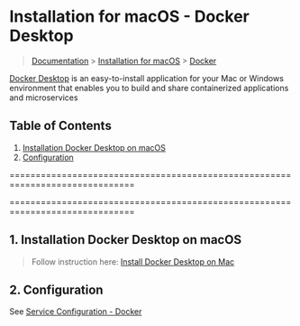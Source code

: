 # Installation for macOS - Docker Desktop

> [Documentation](./../../readme.md) > [Installation for macOS](./../readme.md) > [Docker](./docker.md)

[Docker Desktop](https://docs.docker.com/) is an easy-to-install application for your Mac or Windows environment that enables you to build and share containerized applications and microservices

## Table of Contents
1. [Installation Docker Desktop on macOS](#markdown-header-1-installation-docker-desktop-on-macos)
1. [Configuration](#markdown-header-2-configuration)

==============================================================================

==============================================================================

## 1. Installation Docker Desktop on macOS

> Follow instruction here: [Install Docker Desktop on Mac](https://docs.docker.com/docker-for-mac/install/)

## 2. Configuration

See [Service Configuration - Docker](./../../configuration/services/macos/docker.md)

